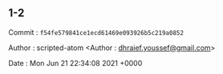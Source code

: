 ## 1-2 

 Commit : `f54fe579841ce1ecd61469e093926b5c219a0852`

 Author : scripted-atom <Author : dhraief.youssef@gmail.com> 

 Date 	: Mon Jun 21 22:34:08 2021 +0000 

